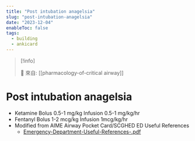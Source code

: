 ```yaml
---
title: "Post intubation anagelsia"
slug: "post-intubation-anagelsia"
date: "2023-12-04"
enableToc: false
tags:
  - building
  - ankicard
---
```


> [!info]
>
> 🌱 來自: [[pharmacology-of-critical airway]]

# Post intubation anagelsia

- Ketamine Bolus 0.5-1 mg/kg Infusion 0.5-1 mg/kg/hr
- Fentanyl Bolus 1-2 mcg/kg Infusion 1mcg/kg/hr
- Modified from AIME Airway Pocket Card/SCGHED ED Useful References
  - [Emergency-Department-Useful-References-.pdf](https://scghed.com/wp-content/uploads/2013/12/Emergency-Department-Useful-References-.pdf)

